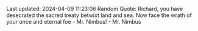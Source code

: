 Last updated: 2024-04-09 11:23:06
Random Quote: Richard, you have desecrated the sacred treaty betwixt land and sea. Now face the wrath of your once and eternal foe - Mr. Nimbus! - Mr. Nimbus